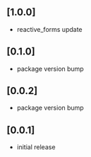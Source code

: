 ## [1.0.0]
* reactive_forms update

## [0.1.0]
* package version bump

## [0.0.2]
* package version bump

## [0.0.1]
* initial release
